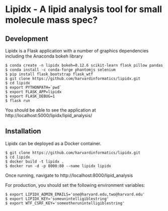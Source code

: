 # Lipidx - A lipid analysis tool for small molecule mass spec?

## Development
Lipidx is a Flask application with a number of graphics dependencies including the Anaconda bokeh library

    $ conda create -n lipidx bokeh=0.12.6 scikit-learn flask pillow pandas
    $ conda install -c conda-forge phantomjs selenium
    $ pip install flask_bootstrap flask_wtf
    $ git clone https://github.com/harvardinformatics/lipidx.git
    $ cd lipidx
    $ export PYTHONPATH=`pwd`
    $ export FLASK_APP=lipidx
    $ export FLASK_DEBUG=1
    $ flask run

You should be able to see the application at http://localhost:5000/lipidx/lipid_analysis/

## Installation
Lipidx can be deployed as a Docker container.

    $ git clone https://github.com/harvardinformatics/lipidx.git
    $ cd lipidx
    $ docker build -t lipidx .
    $ docker run -d -p 8000:80 --name lipidx lipidx

Once running, navigate to http://localhost:8000/lipid_analysis

For production, you should set the following environment variables:

    $ export LIPIDX_ADMIN_EMAILS='one@harvard.edu,two@harvard.edu'
    $ export LIPIDX_KEY='someunintelligiblestring'
    $ export WTF_CSRF_KEY='someotherunintelligiblestring'


